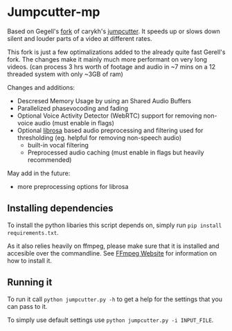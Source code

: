 # Jumpcutter-mp
Based on Gegell's [fork](https://github.com/Gegell/jumpcutter) of carykh's [jumpcutter](https://github.com/carykh/jumpcutter). It speeds up or slows down silent and louder parts of a video at different rates.

This fork is just a few optimalizations added to the already quite fast Gerell's fork. The changes make it mainly much more performant on very long videos. (can process 3 hrs worth of footage and audio in ~7 mins on a 12 threaded system with only ~3GB of ram)

Changes and additions:
- Descresed Memory Usage by using an Shared Audio Buffers
- Parallelized phasevocoding and fading
- Optional Voice Activity Detector (WebRTC) support for removing non-voice audio (must enable in flags)
- Optional [librosa](https://librosa.org/) based audio preprocessing and filtering used for thresholding (eg. helpful for removing non-speech audio)
  - built-in vocal filtering
  - Preprocessed audio caching (must enable in flags but heavily recommended)

May add in the future:
- more preprocessing options for librosa

## Installing dependencies
To install the python libaries this script depends on, simply run `pip install requirements.txt`.

As it also relies heavily on ffmpeg, please make sure that it is installed and accesible over the commandline. 
See [FFmpeg Website](ffmpeg.org) for information on how to install it.

## Running it
To run it call `python jumpcutter.py -h` to get a help for the settings that you can pass to it.

To simply use default settings use `python jumpcutter.py -i INPUT_FILE`.
